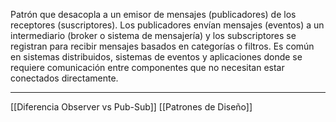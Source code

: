 Patrón que desacopla a un emisor de mensajes (publicadores) de los receptores (suscriptores). 
Los publicadores envían mensajes (eventos) a un intermediario (broker o sistema de mensajería) y los subscriptores se registran para recibir mensajes basados en categorías o filtros.
Es común en sistemas distribuidos, sistemas de eventos y aplicaciones donde se requiere comunicación entre componentes que no necesitan estar conectados directamente.
***
[[Diferencia Observer vs Pub-Sub]] 
[[Patrones de Diseño]]